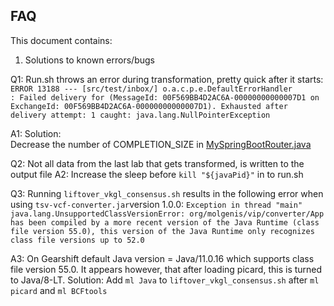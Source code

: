 ## FAQ
This document contains:
1. Solutions to known errors/bugs

Q1: Run.sh throws an error during transformation, pretty quick after it starts:
`
ERROR 13188 --- [src/test/inbox/] o.a.c.p.e.DefaultErrorHandler            : Failed delivery for (MessageId: 00F569BB4D2AC6A-00000000000007D1 on ExchangeId: 00F569BB4D2AC6A-00000000000007D1). Exhausted after delivery attempt: 1 caught: java.lang.NullPointerException
`

A1: Solution:  
Decrease the number of COMPLETION_SIZE in [MySpringBootRouter.java](https://github.com/molgenis/data-transform-vkgl/blob/master/src/main/java/org/molgenis/core/MySpringBootRouter.java) 

Q2: Not all data from the last lab that gets transformed, is written to the output file
A2: Increase the sleep before `kill "${javaPid}"` in to run.sh

Q3: Running `liftover_vkgl_consensus.sh` results in the following error when using `tsv-vcf-converter.jar`version 1.0.0:
`
Exception in thread "main" java.lang.UnsupportedClassVersionError: org/molgenis/vip/converter/App has been compiled by a more recent version of the Java Runtime (class file version 55.0), this version of the Java Runtime only recognizes class file versions up to 52.0
`

A3: On Gearshift default Java version = Java/11.0.16 which supports class file version 55.0. 
    It appears however, that after loading picard, this is turned to Java/8-LT. 
    Solution: Add `ml Java` to `liftover_vkgl_consensus.sh` after `ml picard` and `ml BCFtools` 


